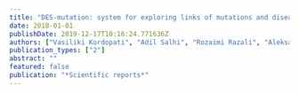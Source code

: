 ```yaml
---
title: "DES-mutation: system for exploring links of mutations and diseases"
date: 2018-01-01
publishDate: 2019-12-17T10:16:24.771636Z
authors: ["Vasiliki Kordopati", "Adil Salhi", "Rozaimi Razali", "Aleksandar Radovanovic", "Faroug Tifratene", "Mahmut Uludag", "Yu Li", "Ameerah Bokhari", "Ahdab AlSaieedi", "Arwa Bin Raies", " others"]
publication_types: ["2"]
abstract: ""
featured: false
publication: "*Scientific reports*"
---
```


